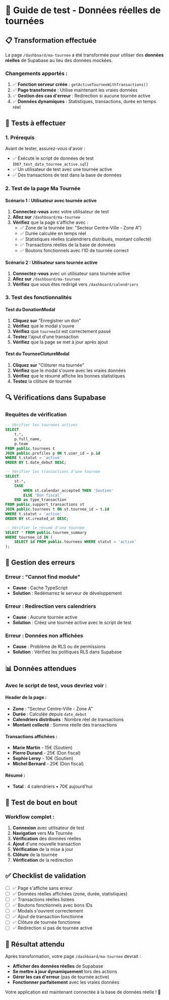 # 🚀 Guide de test - Données réelles de tournées

## 📋 **Transformation effectuée**

La page `/dashboard/ma-tournee` a été transformée pour utiliser des **données réelles** de Supabase au lieu des données mockées.

### **Changements apportés** :

1. ✅ **Fonction serveur créée** : `getActiveTourneeWithTransactions()`
2. ✅ **Page transformée** : Utilise maintenant les vraies données
3. ✅ **Gestion des cas d'erreur** : Redirection si aucune tournée active
4. ✅ **Données dynamiques** : Statistiques, transactions, durée en temps réel

## 🧪 **Tests à effectuer**

### **1. Prérequis**

Avant de tester, assurez-vous d'avoir :
- ✅ Exécuté le script de données de test (`007_test_data_tournee_active.sql`)
- ✅ Un utilisateur de test avec une tournée active
- ✅ Des transactions de test dans la base de données

### **2. Test de la page Ma Tournée**

#### **Scénario 1 : Utilisateur avec tournée active**
1. **Connectez-vous** avec votre utilisateur de test
2. **Allez sur** `/dashboard/ma-tournee`
3. **Vérifiez** que la page s'affiche avec :
   - ✅ Zone de la tournée (ex: "Secteur Centre-Ville - Zone A")
   - ✅ Durée calculée en temps réel
   - ✅ Statistiques réelles (calendriers distribués, montant collecté)
   - ✅ Transactions réelles de la base de données
   - ✅ Boutons fonctionnels avec l'ID de tournée correct

#### **Scénario 2 : Utilisateur sans tournée active**
1. **Connectez-vous** avec un utilisateur sans tournée active
2. **Allez sur** `/dashboard/ma-tournee`
3. **Vérifiez** que vous êtes redirigé vers `/dashboard/calendriers`

### **3. Test des fonctionnalités**

#### **Test du DonationModal**
1. **Cliquez sur** "Enregistrer un don"
2. **Vérifiez** que le modal s'ouvre
3. **Vérifiez** que `tourneeId` est correctement passé
4. **Testez** l'ajout d'une transaction
5. **Vérifiez** que la page se met à jour après ajout

#### **Test du TourneeClotureModal**
1. **Cliquez sur** "Clôturer ma tournée"
2. **Vérifiez** que le modal s'ouvre avec les vraies données
3. **Vérifiez** que le résumé affiche les bonnes statistiques
4. **Testez** la clôture de tournée

## 🔍 **Vérifications dans Supabase**

### **Requêtes de vérification**

```sql
-- Vérifier les tournées actives
SELECT 
    t.*,
    p.full_name,
    p.team
FROM public.tournees t
JOIN public.profiles p ON t.user_id = p.id
WHERE t.statut = 'active'
ORDER BY t.date_debut DESC;

-- Vérifier les transactions d'une tournée
SELECT 
    st.*,
    CASE 
        WHEN st.calendar_accepted THEN 'Soutien'
        ELSE 'Don fiscal'
    END as type_transaction
FROM public.support_transactions st
JOIN public.tournees t ON st.tournee_id = t.id
WHERE t.statut = 'active'
ORDER BY st.created_at DESC;

-- Vérifier le résumé d'une tournée
SELECT * FROM public.tournee_summary 
WHERE tournee_id IN (
    SELECT id FROM public.tournees WHERE statut = 'active'
);
```

## 🚨 **Gestion des erreurs**

### **Erreur : "Cannot find module"**
- **Cause** : Cache TypeScript
- **Solution** : Redémarrez le serveur de développement

### **Erreur : Redirection vers calendriers**
- **Cause** : Aucune tournée active
- **Solution** : Créez une tournée active avec le script de test

### **Erreur : Données non affichées**
- **Cause** : Problème de RLS ou de permissions
- **Solution** : Vérifiez les politiques RLS dans Supabase

## 📊 **Données attendues**

### **Avec le script de test, vous devriez voir** :

#### **Header de la page** :
- **Zone** : "Secteur Centre-Ville - Zone A"
- **Durée** : Calculée depuis `date_debut`
- **Calendriers distribués** : Nombre réel de transactions
- **Montant collecté** : Somme réelle des transactions

#### **Transactions affichées** :
- **Marie Martin** - 15€ (Soutien)
- **Pierre Durand** - 25€ (Don fiscal)
- **Sophie Leroy** - 10€ (Soutien)
- **Michel Bernard** - 20€ (Don fiscal)

#### **Résumé** :
- **Total** : 4 calendriers • 70€ aujourd'hui

## 🔄 **Test de bout en bout**

### **Workflow complet** :
1. **Connexion** avec utilisateur de test
2. **Navigation** vers Ma Tournée
3. **Vérification** des données réelles
4. **Ajout** d'une nouvelle transaction
5. **Vérification** de la mise à jour
6. **Clôture** de la tournée
7. **Vérification** de la redirection

## ✅ **Checklist de validation**

- [ ] ✅ Page s'affiche sans erreur
- [ ] ✅ Données réelles affichées (zone, durée, statistiques)
- [ ] ✅ Transactions réelles listées
- [ ] ✅ Boutons fonctionnels avec bons IDs
- [ ] ✅ Modals s'ouvrent correctement
- [ ] ✅ Ajout de transaction fonctionne
- [ ] ✅ Clôture de tournée fonctionne
- [ ] ✅ Redirection si pas de tournée active

## 🎯 **Résultat attendu**

Après transformation, votre page `/dashboard/ma-tournee` devrait :
- **Afficher des données réelles** de Supabase
- **Se mettre à jour dynamiquement** lors des actions
- **Gérer les cas d'erreur** (pas de tournée active)
- **Fonctionner parfaitement** avec les vraies données

Votre application est maintenant connectée à la base de données réelle ! 🚀

